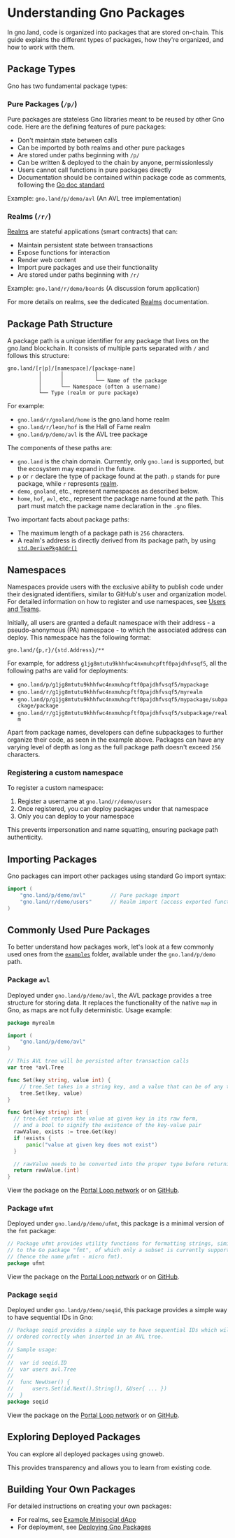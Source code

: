 # Understanding Gno Packages

In gno.land, code is organized into packages that are stored on-chain. This
guide explains the different types of packages, how they're organized, and how
to work with them.

## Package Types

Gno has two fundamental package types:

### Pure Packages (`/p/`)

Pure packages are stateless Gno libraries meant to be reused by other Gno
code. Here are the defining features of pure packages:
- Don't maintain state between calls
- Can be imported by both realms and other pure packages
- Are stored under paths beginning with `/p/`
- Can be written & deployed to the chain by anyone, permissionlessly
- Users cannot call functions in pure packages directly
- Documentation should be contained within package code as comments, following the [Go doc standard](https://tip.golang.org/doc/comment)

Example: `gno.land/p/demo/avl` (An AVL tree implementation)

### Realms (`/r/`)

[Realms](./realms.md) are stateful applications (smart contracts) that can:
- Maintain persistent state between transactions
- Expose functions for interaction
- Render web content
- Import pure packages and use their functionality
- Are stored under paths beginning with `/r/`

Example: `gno.land/r/demo/boards` (A discussion forum application)

For more details on realms, see the dedicated [Realms](./realms.md) documentation.

## Package Path Structure

A package path is a unique identifier for any package that lives on the gno.land
blockchain. It consists of multiple parts separated with `/` and follows this
structure:

```
gno.land/[r|p]/[namespace]/[package-name]
          │      │          │
          │      │          └── Name of the package
          │      └── Namespace (often a username)
          └── Type (realm or pure package)
```

For example:
- `gno.land/r/gnoland/home` is the gno.land home realm
- `gno.land/r/leon/hof` is the Hall of Fame realm
- `gno.land/p/demo/avl` is the AVL tree package

The components of these paths are:
- `gno.land` is the chain domain. Currently, only `gno.land` is supported, but the ecosystem may expand in the future.
- `p` or `r` declare the type of package found at the path. `p` stands for pure package, while `r` represents [realm](./realms.md).
- `demo`, `gnoland`, etc., represent namespaces as described below.
- `home`, `hof`, `avl`, etc., represent the package name found at the path. This part must match the package name declaration in the `.gno` files.

Two important facts about package paths:
- The maximum length of a package path is `256` characters.
- A realm's address is directly derived from its package path, by using [`std.DerivePkgAddr()`](./gno-stdlibs.md#derivepkgaddr)

## Namespaces

Namespaces provide users with the exclusive ability to publish code under their
designated identifiers, similar to GitHub's user and organization model. For
detailed information on how to register and use namespaces,
see [Users and Teams](./users-and-teams.md).

Initially, all users are granted a default namespace with their address - a
pseudo-anonymous (PA) namespace - to which the associated address can
deploy. This namespace has the following format:
```
gno.land/{p,r}/{std.Address}/**
```

For example, for address `g1jg8mtutu9khhfwc4nxmuhcpftf0pajdhfvsqf5`, all the
following paths are valid for deployments:

- `gno.land/p/g1jg8mtutu9khhfwc4nxmuhcpftf0pajdhfvsqf5/mypackage`
- `gno.land/r/g1jg8mtutu9khhfwc4nxmuhcpftf0pajdhfvsqf5/myrealm`
- `gno.land/p/g1jg8mtutu9khhfwc4nxmuhcpftf0pajdhfvsqf5/mypackage/subpackage/package`
- `gno.land/r/g1jg8mtutu9khhfwc4nxmuhcpftf0pajdhfvsqf5/subpackage/realm`

Apart from package names, developers can define subpackages to further organize
their code, as seen in the example above. Packages can have any varying level of
depth as long as the full package path doesn't exceed `256` characters.

### Registering a custom namespace

To register a custom namespace:

1. Register a username at `gno.land/r/demo/users`
2. Once registered, you can deploy packages under that namespace
3. Only you can deploy to your namespace

This prevents impersonation and name squatting, ensuring package path authenticity.

## Importing Packages

Gno packages can import other packages using standard Go import syntax:

```go
import (
    "gno.land/p/demo/avl"        // Pure package import
    "gno.land/r/demo/users"      // Realm import (access exported functions)
)
```

## Commonly Used Pure Packages

To better understand how packages work, let's look at a few commonly used ones
from the [`examples`](https://github.com/gnolang/gno/tree/master/examples/)
folder, available under the `gno.land/p/demo` path.

### Package `avl`

Deployed under `gno.land/p/demo/avl`, the AVL package provides a tree structure
for storing data. It replaces the functionality of the native `map` in Gno, as
maps are not fully deterministic. Usage example:

```go
package myrealm

import (
	"gno.land/p/demo/avl"
)

// This AVL tree will be persisted after transaction calls
var tree *avl.Tree

func Set(key string, value int) {
	// tree.Set takes in a string key, and a value that can be of any type
	tree.Set(key, value)
}

func Get(key string) int {
  // tree.Get returns the value at given key in its raw form,
  // and a bool to signify the existence of the key-value pair
  rawValue, exists := tree.Get(key)
  if !exists {
	  panic("value at given key does not exist")
  }

  // rawValue needs to be converted into the proper type before returning it
  return rawValue.(int)
}
```

View the package on the [Portal Loop network](https://gno.land/p/demo/avl)
or on [GitHub](https://github.com/gnolang/gno/tree/master/examples/gno.land/p/demo/avl).

### Package `ufmt`

Deployed under `gno.land/p/demo/ufmt`, this package is a minimal version of the
`fmt` package:

```go
// Package ufmt provides utility functions for formatting strings, similarly
// to the Go package "fmt", of which only a subset is currently supported
// (hence the name µfmt - micro fmt).
package ufmt
```

View the package on the [Portal Loop network](https://gno.land/p/demo/ufmt) or
on [GitHub](https://github.com/gnolang/gno/tree/master/examples/gno.land/p/demo/ufmt).

### Package `seqid`

Deployed under `gno.land/p/demo/seqid`, this package provides a simple way to
have sequential IDs in Gno:

```go
// Package seqid provides a simple way to have sequential IDs which will be
// ordered correctly when inserted in an AVL tree.
//
// Sample usage:
//
//	var id seqid.ID
//	var users avl.Tree
//
//	func NewUser() {
//		users.Set(id.Next().String(), &User{ ... })
//	}
package seqid
```

View the package on the [Portal Loop network](https://gno.land/p/demo/seqid) or
on [GitHub](https://github.com/gnolang/gno/tree/master/examples/gno.land/p/demo/seqid).

## Exploring Deployed Packages

You can explore all deployed packages using gnoweb.

<!--XXX: link to package listing when the feature will be released.-->

This provides transparency and allows you to learn from existing code.

## Building Your Own Packages

For detailed instructions on creating your own packages:

- For realms, see [Example Minisocial dApp](../builders/example-minisocial-dapp.md)
- For deployment, see [Deploying Gno Packages](../builders/deploy-packages.md)
